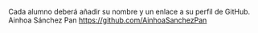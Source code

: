 Cada alumno deberá añadir su nombre y un enlace a su perfil de GitHub.
Ainhoa Sánchez Pan https://github.com/AinhoaSanchezPan
